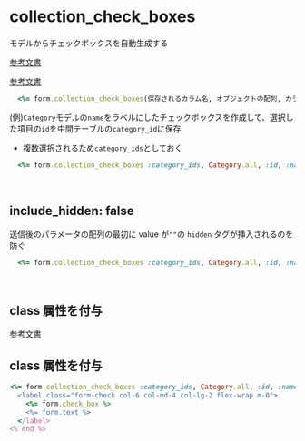 # collection_check_boxes
  
モデルからチェックボックスを自動生成する
  
[参考文書](https://pikawaka.com/rails/form_with#form.collection_check_boxes)
  
[参考文書](https://pote-chil.com/rails_collection_check_boxes/)

```rb
  <%= form.collection_check_boxes(保存されるカラム名, オブジェクトの配列, カラムに保存される項目, チェックボックスに表示されるカラム名 ) %>
```
  
(例)`Category`モデルの`name`をラベルにしたチェックボックスを作成して、選択した項目の`id`を中間テーブルの`category_id`に保存
- 複数選択されるため`category_ids`としておく
```rb
  <%= form.collection_check_boxes :category_ids, Category.all, :id, :name do |form| %>
```

<br>

## include_hidden: false
送信後のパラメータの配列の最初に value が`""`の `hidden` タグが挿入されるのを防ぐ
```rb
  <%= form.collection_check_boxes :category_ids, Category.all, :id, :name, include_hidden: false do |form| %>
```

<br>

## class 属性を付与
  
[参考文書](https://github.com/bootstrap-ruby/bootstrap_form/issues/256)
  
## class 属性を付与
```rb
<%= form.collection_check_boxes :category_ids, Category.all, :id, :name, include_hidden: false do |form| %>
  <label class="form-check col-6 col-md-4 col-lg-2 flex-wrap m-0">
    <%= form.check_box %>
    <%= form.text %>
  </label>
<% end %>
```
